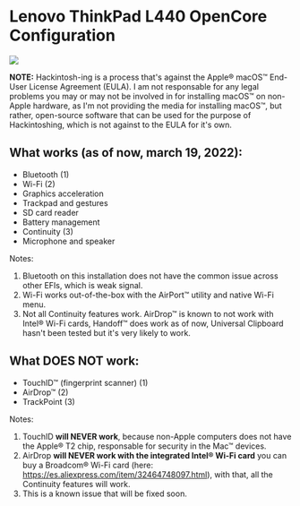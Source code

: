 # Lenovo ThinkPad L440 OpenCore Configuration

![](https://raw.githubusercontent.com/ulisesvina/hackintosh-thinkpad-l440/main/Captura%20de%20Pantalla%202022-02-22%20a%20la(s)%202.47.33%20p.m..png)

**NOTE:** Hackintosh-ing is a process that's against the Apple® macOS™ End-User License Agreement (EULA). I am not responsable for any legal problems you may or may not be involved in for installing macOS™ on non-Apple hardware, as I'm not providing the media for installing macOS™, but rather, open-source software that can be used for the purpose of Hackintoshing, which is not against to the EULA for it's own.</br>

## What works (as of now, march 19, 2022):
- Bluetooth (1)
- Wi-Fi (2)
- Graphics acceleration
- Trackpad and gestures
- SD card reader
- Battery management
- Continuity (3)
- Microphone and speaker

Notes:</br>
1. Bluetooth on this installation does not have the common issue across other EFIs, which is weak signal.
2. Wi-Fi works out-of-the-box with the AirPort™ utility and native Wi-Fi menu.
3. Not all Continuity features work. AirDrop™ is known to not work with Intel® Wi-Fi cards, Handoff™ does work as of now, Universal Clipboard hasn't been tested but it's very likely to work.

## What DOES NOT work:
- TouchID™ (fingerprint scanner) (1)
- AirDrop™ (2)
- TrackPoint (3)

Notes:</br>
1. TouchID **will NEVER work**, because non-Apple computers does not have the Apple® T2 chip, responsable for security in the Mac™ devices.
2. AirDrop **will NEVER work with the integrated Intel® Wi-Fi card** you can buy a Broadcom® Wi-Fi card (here: https://es.aliexpress.com/item/32464748097.html), with that, all the Continuity features will work.
3. This is a known issue that will be fixed soon.
